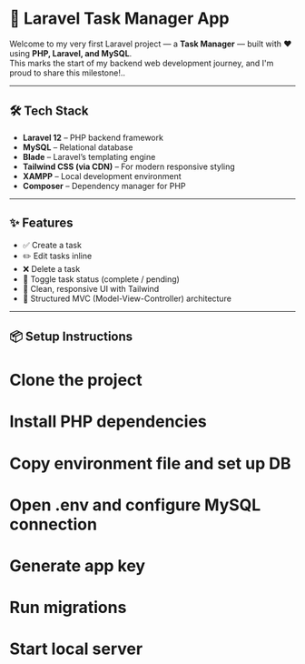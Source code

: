 # 🚀 Laravel Task Manager App

Welcome to my very first Laravel project — a **Task Manager** — built with ❤️ using **PHP, Laravel, and MySQL**.  
This marks the start of my backend web development journey, and I'm proud to share this milestone!..

---

## 🛠️ Tech Stack

- **Laravel 12** – PHP backend framework  
- **MySQL** – Relational database  
- **Blade** – Laravel’s templating engine  
- **Tailwind CSS (via CDN)** – For modern responsive styling  
- **XAMPP** – Local development environment  
- **Composer** – Dependency manager for PHP  

---

## ✨ Features

- ✅ Create a task  
- ✏️ Edit tasks inline  
- ❌ Delete a task  
- 🔁 Toggle task status (complete / pending)  
- 💅 Clean, responsive UI with Tailwind  
- 🧠 Structured MVC (Model-View-Controller) architecture  

---

## 📦 Setup Instructions

# Clone the project
# Install PHP dependencies
# Copy environment file and set up DB
# Open .env and configure MySQL connection
# Generate app key
# Run migrations
# Start local server

